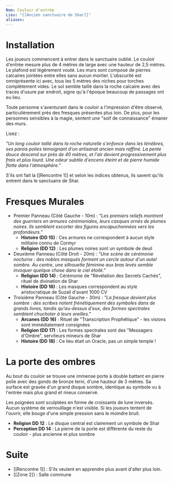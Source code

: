 ```yaml
---
Nom: Couloir d'entrée
Lieu: "[[Ancien sanctuaire de Shar]]"
aliases:
---
```

# Installation

Les joueurs commencent à entrer dans le sanctuaire oublié. Le couloir d'entrée mesure plus de 4 mètres de large avec une hauteur de 2,5 mètres. Le plafond est légèrement vouté.  Les murs sont composé de pierres calcaires  jointées entre elles sans aucun mortier. L'obscurité est omniprésente ici avec, tous les 5 mètres des niches pour torches complètement vides. Le sol semble taillé dans la roche calcaire avec des traces d'usure par endroit, signe qu'à l'époque beaucoup de passages ont eu lieu.

Toute personne s'aventurant dans le couloir a l'impression d'être observé, particulièrement près des fresques présentes plus loin. De plus, pour les personnes sensibles à la magie, sentent une "soif de connaissance" émaner des murs.

Lisez : 

*"Un long couloir taillé dans la roche naturelle s'enfonce dans les ténèbres, ses parois polies témoignant d'un artisanat ancien mais raffiné. La pente douce descend sur près de 40 mètres, et l'air devient progressivement plus frais et plus lourd. Une odeur subtile d'encens éteint et de pierre humide flotte dans l'atmosphère."*

S'ils ont fait la [[Rencontre 1]] et selon les indices obtenus, ils savent qu'ils entrent dans le sanctuaire de Shar.
# Fresques Murales

- Premier Panneau (Côté Gauche - 10m) : _"Les premiers reliefs montrent des guerriers en armures cérémoniales, leurs casques ornés de plumes noires. Ils semblent escorter des figures encapuchonnées vers les profondeurs."_
	- **Histoire (DD 15)** : Ces armures ne correspondent à aucun style militaire connu de Cormyr
	- **Religion (DD 12)** : Les plumes noires sont un symbole de deuil
- Deuxième Panneau (Côté Droit - 20m) : *"Une scène de cérémonie nocturne : des nobles masqués forment un cercle autour d'un autel sombre. Au centre, une silhouette féminine aux bras levés semble invoquer quelque chose dans le ciel étoilé."*
	- **Religion (DD 14)** : Cérémonie de "Révélation des Secrets Cachés", rituel de divination de Shar
	- **Histoire (DD 16)** : Les masques correspondent au style aristocratique de Suzail d'avant 1000 CV
- Troisième Panneau (Côté Gauche - 30m) : *"La fresque devient plus sombre : des scribes notent frénétiquement des symboles dans de grands livres, tandis qu'au-dessus d'eux, des formes spectrales semblent chuchoter à leurs oreilles."*
	- **Arcanes (DD 16)** : Rituel de "Transcription Prophétique" - les visions sont immédiatement consignées
	- **Religion (DD 17)** : Les formes spectrales sont des "Messagers d'Ombre", serviteurs mineurs de Shar
	- **Histoire (DD 18)** : Ce lieu était un Oracle, pas un simple temple !

# La porte des ombres

Au bout du couloir se trouve une immense porte à double battant en pierre polie avec des gonds de bronze terni, d'une hauteur de 3 mètres. Sa surface est gravée d'un grand disque sombre, identique au symbole vu à l'entrée mais plus grand et mieux conservé. 

Les poignées sont sculptées en forme de croissants de lune inversés. Aucun système de verrouillage n'est visible. Si les joueurs tentent de l'ouvrir, elle bouge d'une simple pression sans le moindre bruit.

- **Religion DD 12** : Le disque central est clairement un symbole de Shar
- **Perception DD 14** : La pierre de la porte est différente du reste du couloir - plus ancienne et plus sombre

# Suite

- [[Rencontre 1]] : S'ils veulent en apprendre plus avant d'aller plus loin.
- [[Zone 2]] : Salle commune